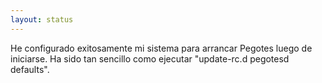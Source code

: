 ```yaml
---
layout: status
---
```

He configurado exitosamente mi sistema para arrancar Pegotes luego de iniciarse. Ha sido tan sencillo como ejecutar "update-rc.d pegotesd defaults".